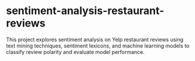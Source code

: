 # sentiment-analysis-restaurant-reviews
This project explores sentiment analysis on Yelp restaurant reviews using text mining techniques, sentiment lexicons, and machine learning models to classify review polarity and evaluate model performance.

